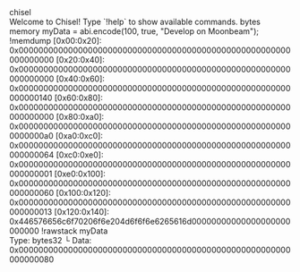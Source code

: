 <div id="termynal" data-termynal>
    <span data-ty="input"><span class="file-path"></span>chisel</span>
    <br>
    <span data-ty>Welcome to Chisel! Type `!help` to show available commands.</span>
    <span data-ty="input" data-ty-prompt="➜"> bytes memory myData = abi.encode(100, true, "Develop on Moonbeam");</span>
    <br>
    <span data-ty="input" data-ty-prompt="➜"> !memdump</span>
    <span data-ty>[0x00:0x20]: 0x0000000000000000000000000000000000000000000000000000000000000000</span>
    <span data-ty>[0x20:0x40]: 0x0000000000000000000000000000000000000000000000000000000000000000</span>
    <span data-ty>[0x40:0x60]: 0x0000000000000000000000000000000000000000000000000000000000000140</span>
    <span data-ty>[0x60:0x80]: 0x0000000000000000000000000000000000000000000000000000000000000000</span>
    <span data-ty>[0x80:0xa0]: 0x00000000000000000000000000000000000000000000000000000000000000a0</span>
    <span data-ty>[0xa0:0xc0]: 0x0000000000000000000000000000000000000000000000000000000000000064</span>
    <span data-ty>[0xc0:0xe0]: 0x0000000000000000000000000000000000000000000000000000000000000001</span>
    <span data-ty>[0xe0:0x100]: 0x0000000000000000000000000000000000000000000000000000000000000060</span>
    <span data-ty>[0x100:0x120]: 0x0000000000000000000000000000000000000000000000000000000000000013</span>
    <span data-ty>[0x120:0x140]: 0x446576656c6f70206f6e204d6f6f6e6265616d00000000000000000000000000</span>
    <span data-ty="input" data-ty-prompt="➜"> !rawstack myData </span>
    <br>
    <span data-ty>Type: bytes32 </span>
    <span data-ty>└ Data: 0x0000000000000000000000000000000000000000000000000000000000000080</span>
    <span data-ty="input" data-ty-prompt="➜"> </span>
</div>
